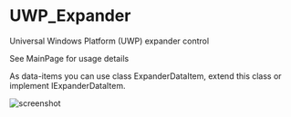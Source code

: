 # UWP_Expander
Universal Windows Platform (UWP) expander control

See MainPage for usage details

As data-items you can use class ExpanderDataItem, extend  this class or implement IExpanderDataItem.

![screenshot](screenshot/screenshot_.gif)

